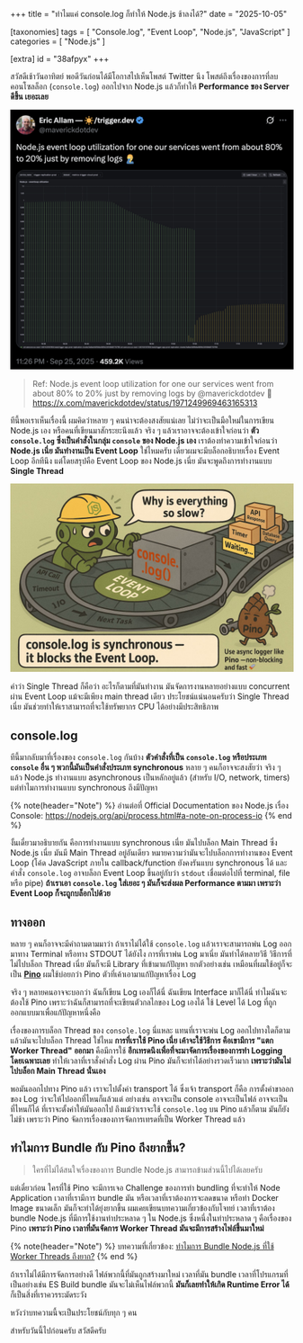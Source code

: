 +++
title = "ทำไมแค่ console.log ก็ทำให้ Node.js ช้าลงได้?"
date = "2025-10-05"

[taxonomies]
tags = [ "Console.log", "Event Loop", "Node.js", "JavaScript" ]
categories = [ "Node.js" ]

[extra]
id = "38afpyx"
+++


สวัสดีเช้าวันอาทิตย์ พอดีวันก่อนได้มีโอกาสไปเห็นโพสต์ Twitter นึง โพสต์ถึงเรื่องของการที่ลบคอนโซลล็อก (`console.log`) ออกไปจาก Node.js แล้วก็ทำให้ **Performance ของ Server ดีขึ้น เยอะเลย**

![](server-log.jpg)

> Ref: Node.js event loop utilization for one our services went from about 80% to 20% just by removing logs by @maverickdotdev 🤦<https://x.com/maverickdotdev/status/1971249969463165313>


ทีนี้พอเราเห็นเรื่องนี้ ผมคิดว่าหลาย ๆ คนน่าจะต้องสงสัยแน่เลย ไม่ว่าจะเป็นมือใหม่ในการเขียน Node.js เอง หรือคนที่เขียนมาสักระยะนึงแล้ว จริง ๆ แล้วเราอาจจะต้องเข้าใจก่อนว่า **ตัว `console.log` ซึ่งเป็นคำสั่งในกลุ่ม `console` ของ Node.js เอง** เราต้องทำความเข้าใจก่อนว่า **Node.js เนี่ย มันทำงานเป็น Event Loop** ใช่ไหมครับ เดี๋ยวผมจะมีบล็อกอธิบายเรื่อง Event Loop อีกทีนึง แต่โดยสรุปคือ Event Loop ของ Node.js เนี่ย มันจะพูดถึงการทำงานแบบ **Single Thread**

![](block-event-loop.jpg)

คำว่า Single Thread ก็คือว่า อะไรก็ตามที่มันทำงาน มันจัดการงานหลายอย่างแบบ concurrent ผ่าน Event Loop แม้จะมีเพียง main thread เดียว ประโยชน์แน่นอนครับว่า Single Thread เนี่ย มันช่วยทำให้เราสามารถที่จะใช้ทรัพยากร CPU ได้อย่างมีประสิทธิภาพ

## console.log

ทีนี้มากลับมาที่เรื่องของ `console.log` กันบ้าง **ตัวคำสั่งที่เป็น `console.log` หรือประเภท `console` อื่น ๆ พวกนี้มันเป็นคำสั่งประเภท synchronous** หลาย ๆ คนก็อาจจะสงสัยว่า จริง ๆ แล้ว Node.js ทำงานแบบ asynchronous เป็นหลักอยู่แล้ว (สำหรับ I/O, network, timers) แต่ทำไมการทำงานแบบ synchronous ถึงมีปัญหา

{% note(header="Note") %}
อ่านต่อที่ Official Documentation ของ Node.js เรื่อง Console: <https://nodejs.org/api/process.html#a-note-on-process-io>
{% end %}

งั้นเดี๋ยวมาอธิบายกัน คือการทำงานแบบ synchronous เนี่ย มันไปบล็อก Main Thread ซึ่ง Node.js เนี่ย มันมี Main Thread อยู่อันเดียว หมายความว่ามันจะไปบล็อกการทำงานของ Event Loop (โค้ด JavaScript ภายใน callback/function ยังคงรันแบบ synchronous ได้ และคำสั่ง `console.log` อาจบล็อก Event Loop ขึ้นอยู่กับว่า `stdout` เชื่อมต่อไปที่ terminal, file หรือ pipe) **ถ้าเราเอา `console.log` ใส่เยอะ ๆ มันก็จะส่งผล Performance ตามมา เพราะว่า Event Loop ก็จะถูกบล็อกไปด้วย**

## ทางออก

หลาย ๆ คนก็อาจจะมีคำถามตามมาว่า ถ้าเราไม่ได้ใช้ `console.log` แล้วเราจะสามารถพ่น Log ออกมาทาง Terminal หรือทาง STDOUT ได้ยังไง การที่เราพ่น Log มาเนี่ย มันทำได้หลายวิธี วิธีการที่ไม่ไปบล็อก Thread เนี่ย มันก็จะมี Library ที่เข้ามาแก้ปัญหา ยกตัวอย่างเช่น เหมือนที่ผมใช้อยู่ก็จะเป็น [**Pino**](https://github.com/pinojs/pino) ผมใช้บ่อยกว่า Pino ตัวที่เค้าเอามาแก้ปัญหาเรื่อง Log

จริง ๆ หลายคนอาจจะบอกว่า ฉันก็เขียน Log เองก็ได้นี่ ฉันเขียน Interface มาก็ได้นี่ ทำไมฉันจะต้องใช้ Pino เพราะว่าฉันก็สามารถที่จะเขียนตัวกลไกของ Log เองได้ ใช้ Level ได้ Log ที่ถูกออกแบบมาเพื่อแก้ปัญหาหนึ่งคือ

เรื่องของการบล็อก Thread ของ `console.log` นี่แหละ แทนที่เราจะพ่น Log ออกไปทางใดก็ตามแล้วมันจะไปบล็อก Thread ใช่ไหม **การที่เราใช้ Pino เนี่ย เค้าจะใช้วิธีการ คือเขามีการ "แตก Worker Thread" ออกมา** คือมีการใช้ **อีกเทรดนึงเพื่อที่จะมาจัดการเรื่องของการทำ Logging โดยเฉพาะเลย** ทำให้เวลาที่เราสั่งคำสั่ง Log ผ่าน Pino มันก็จะทำได้อย่างรวดเร็วมาก **เพราะว่ามันไม่ไปบล็อก Main Thread นั่นเอง**

พอมันออกไปทาง Pino แล้ว เราจะไปตั้งค่า transport ได้ ซึ่งเจ้า transport ก็คือ การตั้งค่าขาออกของ Log ว่าจะให้ไปออกที่ไหนก็แล้วแต่ อย่างเช่น อาจจะเป็น console อาจจะเป็นไฟล์ อาจจะเป็นที่ไหนก็ได้ ที่เราจะตั้งค่าให้มันออกไป ถึงแม้ว่าเราจะใช้ `console.log` บน Pino แล้วก็ตาม มันก็ยังไม่ช้า เพราะว่า Pino จัดการเรื่องของการจัดการเทรดที่เป็น Worker Thread แล้ว

## ทำไมการ Bundle กับ Pino ถึงยากขึ้น?

> ใครที่ไม่ได้สนใจเรื่องของการ Bundle Node.js สามารถข้ามส่วนนี้ไปได้เลยครับ

แต่เดี๋ยวก่อน ใครที่ใช้ Pino จะมีการเจอ Challenge ของการทำ bundling ที่จะทำให้ Node Application เวลาที่เรามีการ bundle มัน หรือเวลาที่เราต้องการจะลดขนาด หรือทำ Docker Image ขนาดเล็ก มันก็จะทำได้ยุ่งยากขึ้น ผมเคยเขียนบทความเกี่ยวข้องกับโจทย์ เวลาที่เราต้อง bundle Node.js ที่มีการใช้งานท่าประหลาด ๆ ใน Node.js ซึ่งหนึ่งในท่าประหลาด ๆ คือเรื่องของ Pino **เพราะว่า Pino เวลาที่มันจัดการ Worker Thread มันจะมีการสร้างไฟล์ขึ้นมาใหม่**

{% note(header="Note") %}
บทความที่เกี่ยวข้อง: [ทำไมการ Bundle Node.js ที่ใช้ Worker Threads ถึงยาก?](/posts/why-nodejs-bundle-hard)
{% end %}

ถ้าเราไม่ได้มีการจัดการอย่างดี ไฟล์พวกนี้ที่มันถูกสร้างมาใหม่ เวลาที่มัน bundle เวลาที่โปรแกรมที่เป็นอย่างเช่น ES Build bundle มันจะไม่เห็นไฟล์พวกนี้ **มันก็เลยทำให้เกิด Runtime Error ได้** ก็เป็นสิ่งที่เราควรระมัดระวัง

หวังว่าบทความนี้จะเป็นประโยชน์กับทุก ๆ คน 

สำหรับวันนี้ไปก่อนครับ สวัสดีครับ

